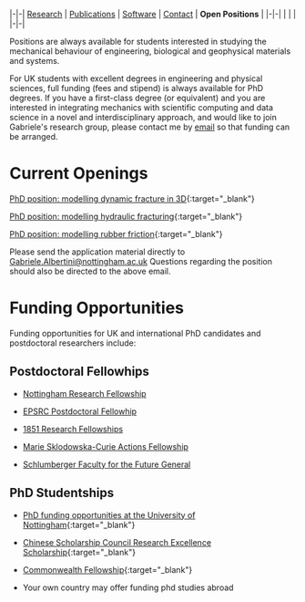|-|-|
[Research](research.md) | [Publications](publications.md) | [Software](software.md) | [Contact](contact.md) | **Open Positions** |
|-|-|
| | |
|-|-|

Positions are always available for students interested in studying the mechanical behaviour of engineering, biological and geophysical materials and systems.

For UK students with excellent degrees in engineering and physical sciences, full funding (fees and stipend) is always available for PhD degrees.
If you have a first-class degree (or equivalent) and you are interested in integrating mechanics with scientific computing and data science in a novel and interdisciplinary approach, 
and would like to join Gabriele's research group, please contact me by 
[email](mailto:gabriele.albertini@nottingham.ac.uk) so that funding can be arranged.

# Current Openings

[PhD position: modelling dynamic fracture in 3D](phd_ads/23_03_frac_3d.md){:target="_blank"}

[PhD position: modelling hydraulic fracturing](phd_ads/23_03_hydro_frac.md){:target="_blank"}

[PhD position: modelling rubber friction](phd_ads/23_03_rubber_fric.md){:target="_blank"}

Please send the application material directly to [Gabriele.Albertini@nottingham.ac.uk](mailto:gabriele.albertini@nottingham.ac.uk)
Questions regarding the position should also be directed to the above email.

# Funding Opportunities 

Funding opportunities for UK and international PhD candidates and postdoctoral researchers include:

## Postdoctoral Fellowhips

- [Nottingham Research Fellowship](https://www.nottingham.ac.uk/research/researchwithus/fellowships/nottingham/index.aspx)

- [EPSRC Postdoctoral Fellowhip](https://www.ukri.org/opportunity/epsrc-postdoctoral-fellowship/)

- [1851 Research Fellowships](https://royalcommission1851.org/)

- [Marie Sklodowska-Curie Actions Fellowship](https://ec.europa.eu/research/mariecurieactions/)

- [Schlumberger Faculty for the Future General](https://www.slb.com/who-we-are/schlumberger-foundation/faculty-for-the-future-general-faqs)

## PhD Studentships

 - [PhD funding opportunities at the University of Nottingham](https://www.nottingham.ac.uk/mathematics/study/research/studentships.aspx){:target="_blank"}

- [Chinese Scholarship Council Research Excellence Scholarship](https://www.nottingham.ac.uk/pgstudy/funding/china-scholarship-council-research-excellence-scholarship){:target="_blank"}

- [Commonwealth Fellowship](https://cscuk.fcdo.gov.uk/about-us/scholarships-and-fellowships/){:target="_blank"}

- Your own country may offer funding phd studies abroad
